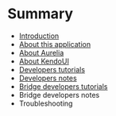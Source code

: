 # Summary

* [Introduction](README.md)
* [About this application](about_this_application.md)
* [About Aurelia](about_aurelia.md)
* [About KendoUI](about_kendoui.md)
* [Developers tutorials](developers_tutorials.md)
* [Developers notes](developers_notes.md)
* [Bridge developers tutorials](bridge_developers_tutorials.md)
* Bridge developers notes
* Troubleshooting

